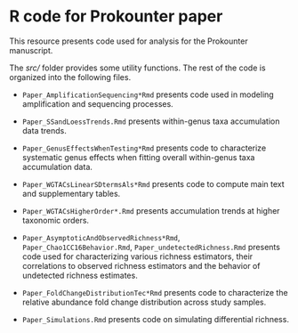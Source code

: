 # R code for Prokounter paper

This resource presents code used for analysis for the Prokounter manuscript. 

The *src/* folder provides some utility functions. 
The rest of the code is organized into the following files.

 - `Paper_AmplificationSequencing*Rmd` presents code used in modeling amplification and sequencing processes. 

 - `Paper_SSandLoessTrends.Rmd` presents within-genus taxa accumulation data trends. 
 - `Paper_GenusEffectsWhenTesting*Rmd` presents code to characterize systematic genus effects when fitting overall within-genus taxa accumulation data. 
 - `Paper_WGTACsLinearSDtermsAls*Rmd` presents code to compute main text and supplementary tables. 
 - `Paper_WGTACsHigherOrder*.Rmd` presents accumulation trends at higher taxonomic orders. 
 - `Paper_AsymptoticAndObservedRichness*Rmd`, `Paper_Chao1CC16Behavior.Rmd`, `Paper_undetectedRichness.Rmd` presents code used for characterizing various richness estimators, their correlations to observed richness estimators and the behavior of undetected richness estimates. 
- `Paper_FoldChangeDistributionTec*Rmd` presents code to characterize the relative abundance fold change distribution across study samples. 
- `Paper_Simulations.Rmd` presents code on simulating differential richness.

 
